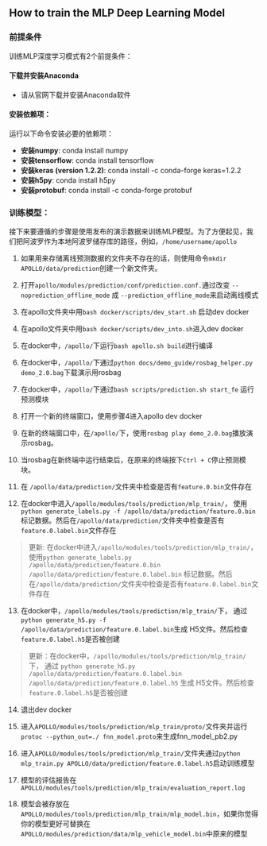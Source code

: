 ## How to train the MLP Deep Learning Model
### 前提条件

训练MLP深度学习模式有2个前提条件：

#### 下载并安装Anaconda

* 请从官网下载并安装Anaconda软件

#### 安装依赖项：

运行以下命令安装必要的依赖项：
*	**安装numpy**: conda install numpy
* **安装tensorflow**: conda install tensorflow
* **安装keras (version 1.2.2)**: conda install -c conda-forge keras=1.2.2
* **安装h5py**: conda install h5py
* **安装protobuf**: conda install -c conda-forge protobuf  

### 训练模型：
接下来要遵循的步骤是使用发布的演示数据来训练MLP模型。为了方便起见，我们把阿波罗作为本地阿波罗储存库的路径，例如，`/home/username/apollo`

1.	如果用来存储离线预测数据的文件夹不存在的话，则使用命令`mkdir APOLLO/data/prediction`创建一个新文件夹。

2.  打开`apollo/modules/prediction/conf/prediction.conf.`通过改变 `--noprediction_offline_mode` 成 `--prediction_offline_mode`来启动离线模式

3.  在apollo文件夹中用`bash docker/scripts/dev_start.sh` 启动dev docker

4.  在apollo文件夹中用`bash docker/scripts/dev_into.sh`进入dev docker

5.  在docker中，`/apollo/`下运行`bash apollo.sh build`进行编译

6.  在docker中，`/apollo/`下通过`python docs/demo_guide/rosbag_helper.py demo_2.0.bag`下载演示用rosbag

7.  在docker中，`/apollo/`下通过`bash scripts/prediction.sh start_fe` 运行预测模块

8.  打开一个新的终端窗口，使用步骤4进入apollo dev docker

9.  在新的终端窗口中，在`/apollo/`下，使用`rosbag play demo_2.0.bag`播放演示rosbag。
10. 当rosbag在新终端中运行结束后，在原来的终端按下`Ctrl + C`停止预测模块。
11. 在 `/apollo/data/prediction/`文件夹中检查是否有`feature.0.bin`文件存在

12. 在docker中进入`/apollo/modules/tools/prediction/mlp_train/`， 使用`python generate_labels.py -f /apollo/data/prediction/feature.0.bin`标记数据。然后在`/apollo/data/prediction/`文件夹中检查是否有`feature.0.label.bin`文件存在

> 更新: 在docker中进入`/apollo/modules/tools/prediction/mlp_train/`， 使用`python generate_labels.py /apollo/data/prediction/feature.0.bin /apollo/data/prediction/feature.0.label.bin` 标记数据。然后在`/apollo/data/prediction/`文件夹中检查是否有`feature.0.label.bin`文件存在

13. 在docker中，`/apollo/modules/tools/prediction/mlp_train/`下， 通过
`python generate_h5.py -f /apollo/data/prediction/feature.0.label.bin`生成 H5文件。然后检查`feature.0.label.h5`是否被创建

> 更新：在docker中，`/apollo/modules/tools/prediction/mlp_train/`下， 通过
 `python generate_h5.py /apollo/data/prediction/feature.0.label.bin  /apollo/data/prediction/feature.0.label.h5` 生成 H5文件。然后检查`feature.0.label.h5`是否被创建

14. 退出dev docker

15. 进入`APOLLO/modules/tools/prediction/mlp_train/proto/`文件夹并运行`protoc --python_out=./ fnn_model.proto`来生成fnn_model_pb2.py

16. 进入`APOLLO/modules/tools/prediction/mlp_train/`文件夹通过`python mlp_train.py APOLLO/data/prediction/feature.0.label.h5`启动训练模型

17. 模型的评估报告在`APOLLO/modules/tools/prediction/mlp_train/evaluation_report.log`

18. 模型会被存放在`APOLLO/modules/tools/prediction/mlp_train/mlp_model.bin`，如果你觉得你的模型更好可替换在`APOLLO/modules/prediction/data/mlp_vehicle_model.bin`中原来的模型

